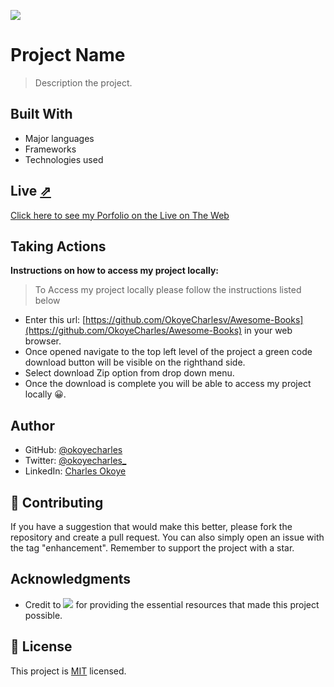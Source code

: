 ![](https://img.shields.io/badge/Microverse-blueviolet)

# Project Name

> Description the project.


## Built With

- Major languages
- Frameworks
- Technologies used

## Live [⇗](https://okoyecharles.github.io/Awesome-Books/)

[Click here to see my Porfolio on the Live on The Web](https://okoyecharles.github.io/Awesome-Books/)


## Taking Actions
**Instructions on how to access my project locally:** 
> To Access my project locally please follow the instructions listed below
- Enter this url: [https://github.com/OkoyeCharlesv/Awesome-Books](https://github.com/OkoyeCharles/Awesome-Books) in your web browser.
- Once opened navigate to the top left level of the project a green code download button will be visible on the righthand side.
- Select download Zip option from drop down menu.
- Once the download is complete you will be able to access my project locally 😀. 

## Author

- GitHub: [@okoyecharles](https://github.com/okoyecharles)
- Twitter: [@okoyecharles_](https://twitter.com/okoyecharles_)
- LinkedIn: [Charles Okoye](https://linkedin.com/in/charles-okoye-633374236/)

## 🤝 Contributing

If you have a suggestion that would make this better, please fork the repository and create a pull request. You can also simply open an issue with the tag "enhancement". Remember to support the project with a star. 

## Acknowledgments

- Credit to ![](https://img.shields.io/badge/Microverse-blueviolet) for providing the essential resources that made this project possible.

## 📝 License

This project is [MIT](./MIT.md) licensed.
